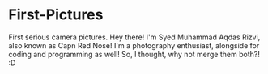 # First-Pictures
First serious camera pictures.
Hey there!
I'm Syed Muhammad Aqdas Rizvi, also known as Capn Red Nose!
I'm a photography enthusiast, alongside for coding and programming as well!
So, I thought, why not merge them both?! :D
